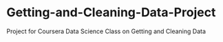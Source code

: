 # Getting-and-Cleaning-Data-Project
Project for Coursera Data Science Class on Getting and Cleaning Data
